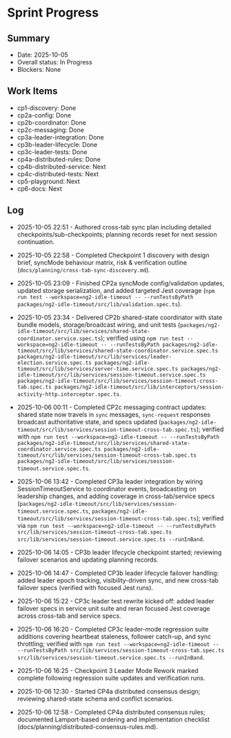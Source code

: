 # Sprint Progress

## Summary
- Date: 2025-10-05
- Overall status: In Progress
- Blockers: None

## Work Items
- cp1-discovery: Done
- cp2a-config: Done
- cp2b-coordinator: Done
- cp2c-messaging: Done
- cp3a-leader-integration: Done
- cp3b-leader-lifecycle: Done
- cp3c-leader-tests: Done
- cp4a-distributed-rules: Done
- cp4b-distributed-service: Next
- cp4c-distributed-tests: Next
- cp5-playground: Next
- cp6-docs: Next

## Log
- 2025-10-05 22:51 - Authored cross-tab sync plan including detailed checkpoints/sub-checkpoints; planning records reset for next session continuation.
- 2025-10-05 22:58 - Completed Checkpoint 1 discovery with design brief, syncMode behaviour matrix, risk & verification outline (`docs/planning/cross-tab-sync-discovery.md`).
- 2025-10-05 23:09 - Finished CP2a syncMode config/validation updates, updated storage serialization, and added targeted Jest coverage (`npm run test --workspace=ng2-idle-timeout -- --runTestsByPath packages/ng2-idle-timeout/src/lib/validation.spec.ts`).
- 2025-10-05 23:34 - Delivered CP2b shared-state coordinator with state bundle models, storage/broadcast wiring, and unit tests (`packages/ng2-idle-timeout/src/lib/services/shared-state-coordinator.service.spec.ts`); verified using `npm run test --workspace=ng2-idle-timeout -- --runTestsByPath packages/ng2-idle-timeout/src/lib/services/shared-state-coordinator.service.spec.ts packages/ng2-idle-timeout/src/lib/services/leader-election.service.spec.ts packages/ng2-idle-timeout/src/lib/services/server-time.service.spec.ts packages/ng2-idle-timeout/src/lib/services/session-timeout.service.spec.ts packages/ng2-idle-timeout/src/lib/services/session-timeout-cross-tab.spec.ts packages/ng2-idle-timeout/src/lib/interceptors/session-activity-http.interceptor.spec.ts`.
- 2025-10-06 00:11 - Completed CP2c messaging contract updates: shared state now travels in `sync` messages, `sync-request` responses broadcast authoritative state, and specs updated (`packages/ng2-idle-timeout/src/lib/services/session-timeout-cross-tab.spec.ts`); verified with `npm run test --workspace=ng2-idle-timeout -- --runTestsByPath packages/ng2-idle-timeout/src/lib/services/shared-state-coordinator.service.spec.ts packages/ng2-idle-timeout/src/lib/services/session-timeout-cross-tab.spec.ts packages/ng2-idle-timeout/src/lib/services/session-timeout.service.spec.ts`.
- 2025-10-06 13:42 - Completed CP3a leader integration by wiring SessionTimeoutService to coordinator events, broadcasting on leadership changes, and adding coverage in cross-tab/service specs (`packages/ng2-idle-timeout/src/lib/services/session-timeout.service.spec.ts`, `packages/ng2-idle-timeout/src/lib/services/session-timeout-cross-tab.spec.ts`); verified via `npm run test --workspace=ng2-idle-timeout -- --runTestsByPath src/lib/services/session-timeout-cross-tab.spec.ts src/lib/services/session-timeout.service.spec.ts --runInBand`.
- 2025-10-06 14:05 - CP3b leader lifecycle checkpoint started; reviewing failover scenarios and updating planning records.
- 2025-10-06 14:47 - Completed CP3b leader lifecycle failover handling: added leader epoch tracking, visibility-driven sync, and new cross-tab failover specs (verified with focused Jest runs).
- 2025-10-06 15:22 - CP3c leader test rewrite kicked off: added leader failover specs in service unit suite and reran focused Jest coverage across cross-tab and service specs.
- 2025-10-06 16:20 - Completed CP3c leader-mode regression suite additions covering heartbeat staleness, follower catch-up, and sync throttling; verified with `npm run test --workspace=ng2-idle-timeout -- --runTestsByPath src/lib/services/session-timeout-cross-tab.spec.ts src/lib/services/session-timeout.service.spec.ts --runInBand`.

- 2025-10-06 16:25 - Checkpoint 3 Leader Mode Rework marked complete following regression suite updates and verification runs.
- 2025-10-06 12:30 - Started CP4a distributed consensus design; reviewing shared-state schema and conflict scenarios.
- 2025-10-06 12:58 - Completed CP4a distributed consensus rules; documented Lamport-based ordering and implementation checklist (docs/planning/distributed-consensus-rules.md).

